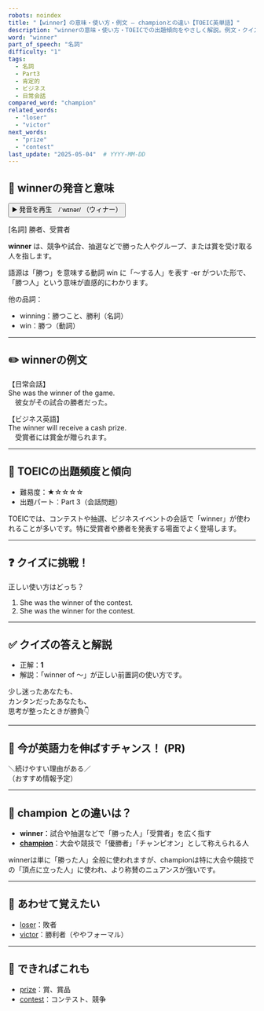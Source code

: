 ```yaml
---
robots: noindex
title: "【winner】の意味・使い方・例文 ― championとの違い【TOEIC英単語】"
description: "winnerの意味・使い方・TOEICでの出題傾向をやさしく解説。例文・クイズ付きでchampionとの違いもわかりやすく学べます。"
word: "winner"
part_of_speech: "名詞"
difficulty: "1"
tags:
  - 名詞
  - Part3
  - 肯定的
  - ビジネス
  - 日常会話
compared_word: "champion"
related_words:
  - "loser"
  - "victor"
next_words:
  - "prize"
  - "contest"
last_update: "2025-05-04"  # YYYY-MM-DD
---
```


## 🔰 winnerの発音と意味

<button class="play-audio" onclick="playTTS('winner')">
  <span class="play-audio-main">
    ▶️ 発音を再生　/ˈwɪnər/
  </span>
  <span class="play-audio-sub">
    （ウィナー）
  </span>
</button>

[名詞] 勝者、受賞者

**winner** は、競争や試合、抽選などで勝った人やグループ、または賞を受け取る人を指します。

語源は「勝つ」を意味する動詞 win に「～する人」を表す -er がついた形で、「勝つ人」という意味が直感的にわかります。

他の品詞：  
- winning：勝つこと、勝利（名詞）  
- win：勝つ（動詞）

---

## ✏️ winnerの例文

【日常会話】  
She was the winner of the game.  
　彼女がその試合の勝者だった。

【ビジネス英語】  
The winner will receive a cash prize.  
　受賞者には賞金が贈られます。

---

## 🎯 TOEICの出題頻度と傾向

- 難易度：★☆☆☆☆
- 出題パート：Part 3（会話問題）

TOEICでは、コンテストや抽選、ビジネスイベントの会話で「winner」が使われることが多いです。特に受賞者や勝者を発表する場面でよく登場します。

---

## ❓ クイズに挑戦！

正しい使い方はどっち？

1. She was the winner of the contest.  
2. She was the winner for the contest.

---

## ✅ クイズの答えと解説

- 正解：**1**
- 解説：「winner of ～」が正しい前置詞の使い方です。

少し迷ったあなたも、  
カンタンだったあなたも、  
思考が整ったときが勝負👇️

---

## 🚀 今が英語力を伸ばすチャンス！ (PR)

<div class="info-center">
＼続けやすい理由がある／<br>  
（おすすめ情報予定）
</div>

---

## 🤔  champion との違いは？

- **winner**：試合や抽選などで「勝った人」「受賞者」を広く指す
- **[champion](/word/champion)**：大会や競技で「優勝者」「チャンピオン」として称えられる人

winnerは単に「勝った人」全般に使われますが、championは特に大会や競技での「頂点に立った人」に使われ、より称賛のニュアンスが強いです。

---

## 🧩 あわせて覚えたい

- [loser](/word/loser)：敗者
- [victor](/word/victor)：勝利者（ややフォーマル）

---

## 📖 できればこれも

- [prize](/word/prize)：賞、賞品
- [contest](/word/contest)：コンテスト、競争

<!-- cvid: aid33_bid49 -->
